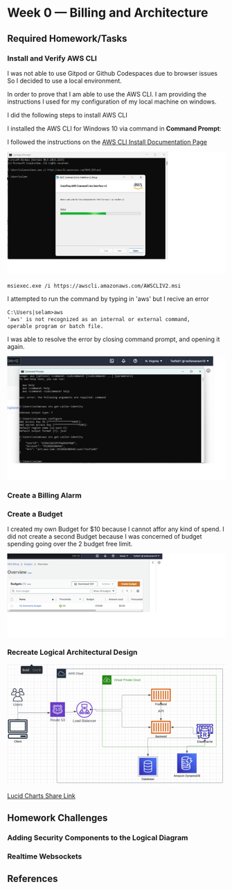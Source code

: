 # Week 0 — Billing and Architecture

## Required Homework/Tasks

### Install and Verify AWS CLI

I was not able to use Gitpod or Github Codespaces due to browser issues
So I decided to use a local environment.

In order to prove that I am able to use the AWS CLI.
I am providing the instructions I used for my configuration of my local machine on windows.

I did the following steps to install AWS CLI

I installed the AWS CLI for Windows 10 via command in **Command Prompt**:

I followed the instructions on the [AWS CLI Install Documentation Page](https://docs.aws.amazon.com/cli/latest/userguide/getting-started-install.html)

![Installing AWS CLI](assets/Installing%20windows%20AWS%20CLI.png)

```
msiexec.exe /i https://awscli.amazonaws.com/AWSCLIV2.msi
```

I attempted to run the command by typing in 'aws' but I recive an error

```
C:\Users|selam>aws
'aws' is not recognized as an internal or external command,
operable program or batch file.
```

I was able to resolve the error by closing command prompt, and opening it again.

![Proof of of Working AWS CLI](assets/Proof%20of%20working%20aWS%20CLI.png)

### Create a Billing Alarm

### Create a Budget

I created my own Budget for $10 because I cannot affor any kind of spend.
I did not create a second Budget because I was concerned of budget spending going over the 2 budget free limit.

![Image of The Budget Alarm I Created](assets/Budgeting%20Alarm.png)

### Recreate Logical Architectural Design

![Cruddur Logical Design](assets/Logical-Architecture-recreation-diagram.png)

[Lucid Charts Share Link](https://lucid.app/lucidchart/aec6d9f5-e6a3-42a2-8aaf-cb6a76a0fc63/edit?viewport_loc=-114%2C93%2C1707%2C753%2C0_0&invitationId=inv_85db70eb-26ed-45e7-91f2-634df1312b23)

## Homework Challenges

### Adding Security Components to the Logical Diagram

### Realtime Websockets

## References

